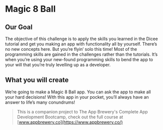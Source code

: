 

# Magic 8 Ball

## Our Goal

The objective of this challenge is to apply the skills you learned in the Dicee tutorial and get you making an app with functionality all by yourself. There’s no new concepts here. But you’re flyin’ solo this time! Most of the programming skills are gained in the challenges rather than the tutorials. It’s when you’re using your new-found programming skills to bend the app to your will that you’re truly levelling up as a developer.

## What you will create

We’re going to make a Magic 8 Ball app. You can ask the app to make all your hard decisions! With this app in your pocket, you’ll always have an answer to life’s many conundrums!



>This is a companion project to The App Brewery's Complete App Development Bootcamp, check out the full course at [www.appbrewery.co](https://www.appbrewery.co/)


